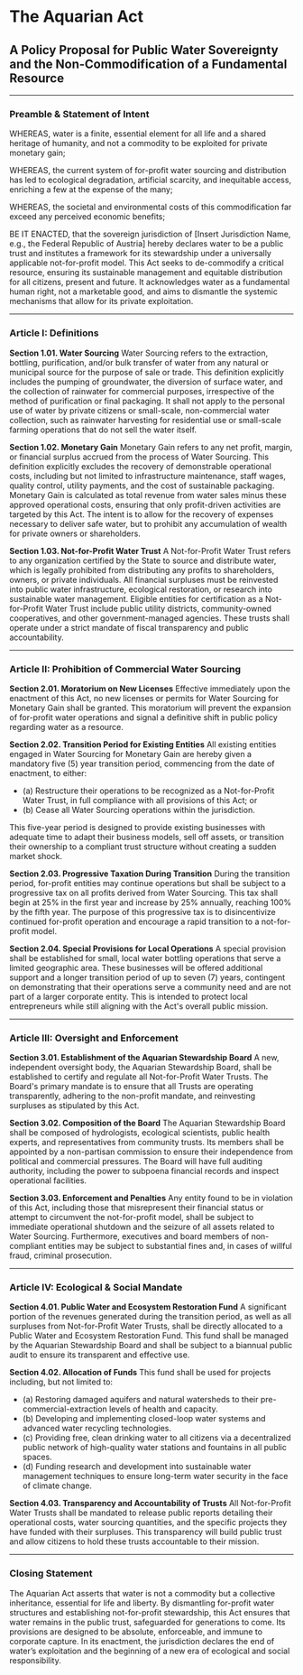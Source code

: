 # The Aquarian Act

## A Policy Proposal for Public Water Sovereignty and the Non-Commodification of a Fundamental Resource

---

### Preamble & Statement of Intent

WHEREAS, water is a finite, essential element for all life and a shared heritage of humanity, and not a commodity to be exploited for private monetary gain;

WHEREAS, the current system of for-profit water sourcing and distribution has led to ecological degradation, artificial scarcity, and inequitable access, enriching a few at the expense of the many;

WHEREAS, the societal and environmental costs of this commodification far exceed any perceived economic benefits;

BE IT ENACTED, that the sovereign jurisdiction of \[Insert Jurisdiction Name, e.g., the Federal Republic of Austria] hereby declares water to be a public trust and institutes a framework for its stewardship under a universally applicable not-for-profit model. This Act seeks to de-commodify a critical resource, ensuring its sustainable management and equitable distribution for all citizens, present and future. It acknowledges water as a fundamental human right, not a marketable good, and aims to dismantle the systemic mechanisms that allow for its private exploitation.

---

### Article I: Definitions

**Section 1.01. Water Sourcing**
Water Sourcing refers to the extraction, bottling, purification, and/or bulk transfer of water from any natural or municipal source for the purpose of sale or trade. This definition explicitly includes the pumping of groundwater, the diversion of surface water, and the collection of rainwater for commercial purposes, irrespective of the method of purification or final packaging. It shall not apply to the personal use of water by private citizens or small-scale, non-commercial water collection, such as rainwater harvesting for residential use or small-scale farming operations that do not sell the water itself.

**Section 1.02. Monetary Gain**
Monetary Gain refers to any net profit, margin, or financial surplus accrued from the process of Water Sourcing. This definition explicitly excludes the recovery of demonstrable operational costs, including but not limited to infrastructure maintenance, staff wages, quality control, utility payments, and the cost of sustainable packaging. Monetary Gain is calculated as total revenue from water sales minus these approved operational costs, ensuring that only profit-driven activities are targeted by this Act. The intent is to allow for the recovery of expenses necessary to deliver safe water, but to prohibit any accumulation of wealth for private owners or shareholders.

**Section 1.03. Not-for-Profit Water Trust**
A Not-for-Profit Water Trust refers to any organization certified by the State to source and distribute water, which is legally prohibited from distributing any profits to shareholders, owners, or private individuals. All financial surpluses must be reinvested into public water infrastructure, ecological restoration, or research into sustainable water management. Eligible entities for certification as a Not-for-Profit Water Trust include public utility districts, community-owned cooperatives, and other government-managed agencies. These trusts shall operate under a strict mandate of fiscal transparency and public accountability.

---

### Article II: Prohibition of Commercial Water Sourcing

**Section 2.01. Moratorium on New Licenses**
Effective immediately upon the enactment of this Act, no new licenses or permits for Water Sourcing for Monetary Gain shall be granted. This moratorium will prevent the expansion of for-profit water operations and signal a definitive shift in public policy regarding water as a resource.

**Section 2.02. Transition Period for Existing Entities**
All existing entities engaged in Water Sourcing for Monetary Gain are hereby given a mandatory five (5) year transition period, commencing from the date of enactment, to either:

* (a) Restructure their operations to be recognized as a Not-for-Profit Water Trust, in full compliance with all provisions of this Act; or
* (b) Cease all Water Sourcing operations within the jurisdiction.

This five-year period is designed to provide existing businesses with adequate time to adapt their business models, sell off assets, or transition their ownership to a compliant trust structure without creating a sudden market shock.

**Section 2.03. Progressive Taxation During Transition**
During the transition period, for-profit entities may continue operations but shall be subject to a progressive tax on all profits derived from Water Sourcing. This tax shall begin at 25% in the first year and increase by 25% annually, reaching 100% by the fifth year. The purpose of this progressive tax is to disincentivize continued for-profit operation and encourage a rapid transition to a not-for-profit model.

**Section 2.04. Special Provisions for Local Operations**
A special provision shall be established for small, local water bottling operations that serve a limited geographic area. These businesses will be offered additional support and a longer transition period of up to seven (7) years, contingent on demonstrating that their operations serve a community need and are not part of a larger corporate entity. This is intended to protect local entrepreneurs while still aligning with the Act's overall public mission.

---

### Article III: Oversight and Enforcement

**Section 3.01. Establishment of the Aquarian Stewardship Board**
A new, independent oversight body, the Aquarian Stewardship Board, shall be established to certify and regulate all Not-for-Profit Water Trusts. The Board's primary mandate is to ensure that all Trusts are operating transparently, adhering to the non-profit mandate, and reinvesting surpluses as stipulated by this Act.

**Section 3.02. Composition of the Board**
The Aquarian Stewardship Board shall be composed of hydrologists, ecological scientists, public health experts, and representatives from community trusts. Its members shall be appointed by a non-partisan commission to ensure their independence from political and commercial pressures. The Board will have full auditing authority, including the power to subpoena financial records and inspect operational facilities.

**Section 3.03. Enforcement and Penalties**
Any entity found to be in violation of this Act, including those that misrepresent their financial status or attempt to circumvent the not-for-profit model, shall be subject to immediate operational shutdown and the seizure of all assets related to Water Sourcing. Furthermore, executives and board members of non-compliant entities may be subject to substantial fines and, in cases of willful fraud, criminal prosecution.

---

### Article IV: Ecological & Social Mandate

**Section 4.01. Public Water and Ecosystem Restoration Fund**
A significant portion of the revenues generated during the transition period, as well as all surpluses from Not-for-Profit Water Trusts, shall be directly allocated to a Public Water and Ecosystem Restoration Fund. This fund shall be managed by the Aquarian Stewardship Board and shall be subject to a biannual public audit to ensure its transparent and effective use.

**Section 4.02. Allocation of Funds**
This fund shall be used for projects including, but not limited to:

* (a) Restoring damaged aquifers and natural watersheds to their pre-commercial-extraction levels of health and capacity.
* (b) Developing and implementing closed-loop water systems and advanced water recycling technologies.
* (c) Providing free, clean drinking water to all citizens via a decentralized public network of high-quality water stations and fountains in all public spaces.
* (d) Funding research and development into sustainable water management techniques to ensure long-term water security in the face of climate change.

**Section 4.03. Transparency and Accountability of Trusts**
All Not-for-Profit Water Trusts shall be mandated to release public reports detailing their operational costs, water sourcing quantities, and the specific projects they have funded with their surpluses. This transparency will build public trust and allow citizens to hold these trusts accountable to their mission.

---

### Closing Statement

The Aquarian Act asserts that water is not a commodity but a collective inheritance, essential for life and liberty. By dismantling for-profit water structures and establishing not-for-profit stewardship, this Act ensures that water remains in the public trust, safeguarded for generations to come. Its provisions are designed to be absolute, enforceable, and immune to corporate capture. In its enactment, the jurisdiction declares the end of water’s exploitation and the beginning of a new era of ecological and social responsibility.
